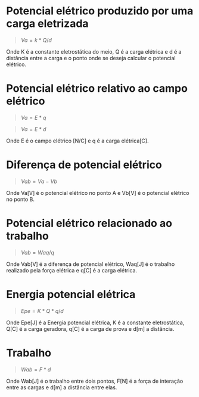 # Potencial elétrico produzido por uma carga eletrizada

> $Va = k * Q / d$

Onde K é a constante eletrostática do meio, Q é a carga elétrica e d é a distância entre a carga e o ponto onde se deseja calcular o potencial elétrico.

# Potencial elétrico relativo ao campo elétrico

> $Va = E * q$

> $Va = E * d$

Onde E é o campo elétrico [N/C] e q é a carga elétrica[C].

# Diferença de potencial elétrico
> $Vab = Va - Vb$

Onde Va[V] é o potencial elétrico no ponto A e Vb[V] é o potencial elétrico no ponto B.

# Potencial elétrico relacionado ao trabalho
> $Vab = Waq/q$

Onde Vab[V] é a diferença de potencial elétrico, Waq[J] é o trabalho realizado pela força elétrica e q[C] é a carga elétrica.

# Energia potencial elétrica
> $Epe = K*Q*q/d$

Onde Epe[J] é a Energia potencial elétrica, K é a constante eletrostática, Q[C] é a carga geradora, q[C] é a carga de prova e d[m] a distância.

# Trabalho 
> $Wab = F * d$

Onde Wab[J] é o trabalho entre dois pontos, F[N] é a força de interação entre as cargas e d[m] a distância entre elas.
